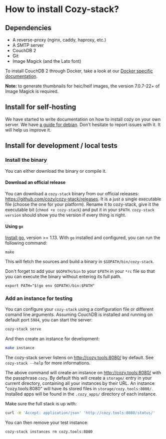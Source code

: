 # How to install Cozy-stack?

## Dependencies

-   A reverse-proxy (nginx, caddy, haproxy, etc.)
-   A SMTP server
-   CouchDB 2
-   Git
-   Image Magick (and the Lato font)

To install CouchDB 2 through Docker, take a look at our
[Docker specific documentation](docker.md).

**Note:** to generate thumbnails for heic/heif images, the version 7.0.7-22+ of
Image Magick is required.

## Install for self-hosting

We have started to write documentation on how to install cozy on your own
server. We have [a guide for
debian](https://docs.cozy.io/en/tutorials/selfhost-debian/). Don't hesitate to
report issues with it. It will help us improve it.

## Install for development / local tests

### Install the binary

You can either download the binary or compile it.

#### Download an official release

You can download a `cozy-stack` binary from our official releases:
https://github.com/cozy/cozy-stack/releases. It is a just a single executable
file (choose the one for your platform). Rename it to cozy-stack, give it the
executable bit (`chmod +x cozy-stack`) and put it in your `$PATH`.
`cozy-stack version` should show you the version if every thing is right.

#### Using `go`

[Install go](https://golang.org/doc/install), version >= 1.13. With `go`
installed and configured, you can run the following command:

```
make
```

This will fetch the sources and build a binary in `$GOPATH/bin/cozy-stack`.

Don't forget to add your `$GOPATH/bin` to your `$PATH` in your `*rc` file so
that you can execute the binary without entering its full path.

```
export PATH="$(go env GOPATH)/bin:$PATH"
```

### Add an instance for testing

You can configure your `cozy-stack` using a configuration file or different
comand line arguments. Assuming CouchDB is installed and running on default port
`5984`, you can start the server:

```bash
cozy-stack serve
```

And then create an instance for development:

```bash
make instance
```

The cozy-stack server listens on http://cozy.tools:8080/ by default. See
`cozy-stack --help` for more informations.

The above command will create an instance on http://cozy.tools:8080/ with the
passphrase `cozy`. By default this will create a `storage/` entry in your current directory, containing all your instances by their URL. An instance "cozy.tools:8080" will have its stored files in `storage/cozy.tools:8080/`. Installed apps will be found in the `.cozy_apps/` directory of each instance.

Make sure the full stack is up with:

```bash
curl -H 'Accept: application/json' 'http://cozy.tools:8080/status/'
```

You can then remove your test instance:

```bash
cozy-stack instances rm cozy.tools:8080
```
